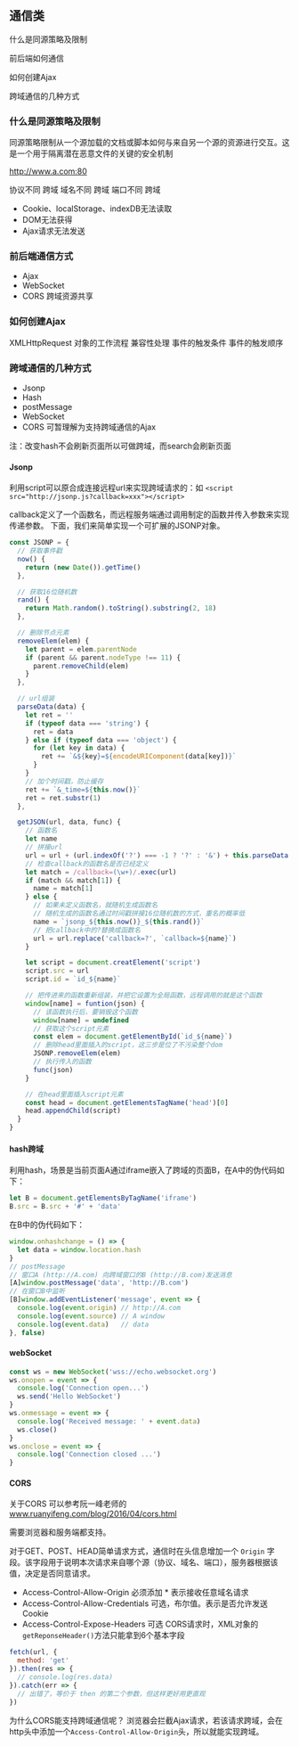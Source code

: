 ## 通信类

什么是同源策略及限制

前后端如何通信

如何创建Ajax

跨域通信的几种方式


### 什么是同源策略及限制

同源策略限制从一个源加载的文档或脚本如何与来自另一个源的资源进行交互。这是一个用于隔离潜在恶意文件的关键的安全机制

http://www.a.com:80

协议不同 跨域
域名不同 跨域
端口不同 跨域

* Cookie、localStorage、indexDB无法读取
* DOM无法获得
* Ajax请求无法发送

### 前后端通信方式

* Ajax
* WebSocket
* CORS 跨域资源共享 

### 如何创建Ajax

XMLHttpRequest 对象的工作流程
兼容性处理
事件的触发条件
事件的触发顺序

### 跨域通信的几种方式

* Jsonp
* Hash
* postMessage
* WebSocket
* CORS 可暂理解为支持跨域通信的Ajax

注：改变hash不会刷新页面所以可做跨域，而search会刷新页面


#### Jsonp

利用script可以原合成连接远程url来实现跨域请求的：如 `<script src="http://jsonp.js?callback=xxx"></script>`

callback定义了一个函数名，而远程服务端通过调用制定的函数并传入参数来实现传递参数。
下面，我们来简单实现一个可扩展的JSONP对象。

```js
const JSONP = {
  // 获取事件戳
  now() {
    return (new Date()).getTime()
  },

  // 获取16位随机数
  rand() {
    return Math.random().toString().substring(2, 18)
  },

  // 删除节点元素
  removeElem(elem) {
    let parent = elem.parentNode
    if (parent && parent.nodeType !== 11) {
      parent.removeChild(elem)
    }
  },

  // url组装
  parseData(data) {
    let ret = ''
    if (typeof data === 'string') {
      ret = data
    } else if (typeof data === 'object') {
      for (let key in data) {
        ret += `&${key}=${encodeURIComponent(data[key])}`
      }
    }
    // 加个时间戳，防止缓存
    ret += `&_time=${this.now()}`
    ret = ret.substr(1)
  },

  getJSON(url, data, func) {
    // 函数名
    let name 
    // 拼接url
    url = url + (url.indexOf('?') === -1 ? '?' : '&') + this.parseData(data)
    // 检查callback的函数名是否已经定义
    let match = /callback=(\w+)/.exec(url)
    if (match && match[1]) {
      name = match[1]
    } else {
      // 如果未定义函数名，就随机生成函数名
      // 随机生成的函数名通过时间戳拼接16位随机数的方式，重名的概率低
      name = `jsonp_${this.now()}_${this.rand()}`
      // 把callback中的?替换成函数名
      url = url.replace('callback=?', `callback=${name}`)
    }

    let script = document.creatElement('script')
    script.src = url
    script.id = `id_${name}`

    // 把传进来的函数重新组装，并把它设置为全局函数，远程调用的就是这个函数
    window[name] = funtion(json) {
      // 该函数执行后，要销毁这个函数
      window[name] = undefined
      // 获取这个script元素
      const elem = document.getElementById(`id_${name}`)
      // 删除head里面插入的script，这三步是位了不污染整个dom
      JSONP.removeElem(elem)
      // 执行传入的函数
      func(json)
    }

    // 在head里面插入script元素
    const head = document.getElementsTagName('head')[0]
    head.appendChild(script)
  }
}
```

#### hash跨域

利用hash，场景是当前页面A通过iframe嵌入了跨域的页面B，在A中的伪代码如下：

```js
let B = document.getElementsByTagName('iframe')
B.src = B.src + '#' + 'data'
```

在B中的伪代码如下：

```js
window.onhashchange = () => {
  let data = window.location.hash
}
// postMessage
// 窗口A (http://A.com) 向跨域窗口的B (http://B.com)发送消息
[A]window.postMessage('data', 'http://B.com')
// 在窗口B中监听
[B]window.addEventListener('message', event => {
  console.log(event.origin) // http://A.com 
  console.log(event.source) // A window
  console.log(event.data)   // data
}, false)
```

#### webSocket

```js
const ws = new WebSocket('wss://echo.websocket.org')
ws.onopen = event => {
  console.log('Connection open...')
  ws.send('Hello WebSocket')
}
ws.onmessage = event => {
  console.log('Received message: ' + event.data)
  ws.close()
}
ws.onclose = event => {
  console.log('Connection closed ...')
}
```

#### CORS

关于CORS 可以参考阮一峰老师的 www.ruanyifeng.com/blog/2016/04/cors.html

需要浏览器和服务端都支持。

对于GET、POST、HEAD简单请求方式，通信时在头信息增加一个 `Origin` 字段。该字段用于说明本次请求来自哪个源（协议、域名、端口），服务器根据该值，决定是否同意请求。

* Access-Control-Allow-Origin 必须添加 * 表示接收任意域名请求
* Access-Control-Allow-Credentials 可选，布尔值。表示是否允许发送Cookie
* Access-Control-Expose-Headers 可选
  CORS请求时，XML对象的`getReponseHeader()`方法只能拿到6个基本字段

```js
fetch(url, {
  method: 'get'
}).then(res => {
  // console.log(res.data)
}).catch(err => {
  // 出错了，等价于 then 的第二个参数，但这样更好用更直观
})
```

为什么CORS能支持跨域通信呢？ 浏览器会拦截Ajax请求，若该请求跨域，会在http头中添加一个`Access-Control-Allow-Origin`头，所以就能实现跨域。